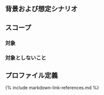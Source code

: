 

## 背景および想定シナリオ

## スコープ
<h3>対象</h3>
<h3>対象としないこと</h3>

## プロファイル定義

{% include markdown-link-references.md %}